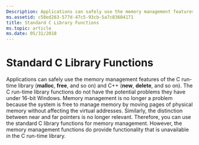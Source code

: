 ```yaml
---
Description: Applications can safely use the memory management features of the C run-time library (malloc, free, and so on) and C++ (new, delete, and so on).
ms.assetid: c58ed263-577d-47c5-93cb-5a7c83604171
title: Standard C Library Functions
ms.topic: article
ms.date: 05/31/2018
---
```


# Standard C Library Functions

Applications can safely use the memory management features of the C run-time library (**malloc**, **free**, and so on) and C++ (**new**, **delete**, and so on). The C run-time library functions do not have the potential problems they have under 16-bit Windows. Memory management is no longer a problem because the system is free to manage memory by moving pages of physical memory without affecting the virtual addresses. Similarly, the distinction between near and far pointers is no longer relevant. Therefore, you can use the standard C library functions for memory management. However, the memory management functions do provide functionality that is unavailable in the C run-time library.

 

 



